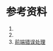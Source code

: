 # 参考资料

1. [](https://confluence.shopee.io/pages/viewpage.action?pageId=591020150)
2. [](https://zhuanlan.zhihu.com/p/205144885)
3. [前端错误处理](https://juejin.cn/post/6844903641619365902#heading-1)